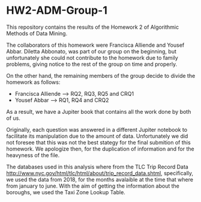 # HW2-ADM-Group-1
This repository contains the results of the Homework 2 of Algorithmic Methods of Data Mining.

The collaborators of this homework were Francisca Alliende and Yousef Abbar. Diletta Abbonato, was part of our group on the beginning, but unfortunately she could not contribute to the homework due to family problems, giving notice to the rest of the group on time and properly.

On the other hand, the remaining members of the group decide to divide the homework as follows:
* Francisca Alliende --> RQ2, RQ3, RQ5 and CRQ1
* Yousef Abbar -->  RQ1, RQ4 and CRQ2

As a result, we have a Jupiter book that contains all the work done by both of us. 

Originally, each question was answered in a different Jupiter notebook to facilitate its manipulation due to the amount of data. Unfortunately we did not foresee that this was not the best stategy for the final submition of this homework. We apologize then, for the duplication of information and for the heavyness of the file.

The databases used in this analysis where from the TLC Trip Record Data http://www.nyc.gov/html/tlc/html/about/trip_record_data.shtml,
specifically, we used the data from 2018, for the months avalaible at the time that where from january to june. With the aim of getting the information about the boroughs, we used the Taxi Zone Lookup Table.
